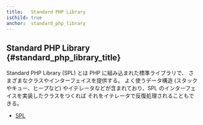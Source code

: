 ```yaml
---
title:   Standard PHP Library
isChild: true
anchor:  standard_php_library
---
```


## Standard PHP Library {#standard_php_library_title}

Standard PHP Library (SPL) とは PHP に組み込まれた標準ライブラリで、
さまざまなクラスやインターフェイスを提供する。
よく使うデータ構造 (スタックやキュー、ヒープなど)
やイテレータなどが含まれており、SPL のインターフェイスを実装したクラスをつくれば
それをイテレータで反復処理されることもできる。

* [SPL][spl]


[spl]: http://php.net/book.spl
